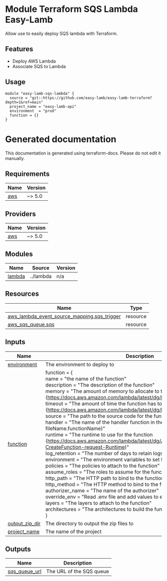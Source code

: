 <!-- BEGIN_TF_DOCS -->
# Module Terraform SQS Lambda Easy-Lamb

Allow use to easily deploy SQS lambda with Terraform.

## Features

- Deploy AWS Lambda
- Associate SQS to Lambda

## Usage

```hcl
module "easy-lamb-sqs-lambda" {
  source = "git::https://github.com/easy-lamb/easy-lamb-terraform?depth=1&ref=main"
  project_name = "easy-lamb-api"
  environment  = "prod"
  function = {}
}

```

# Generated documentation

This documentation is generated using terraform-docs. Please do not edit it manually.

## Requirements

| Name | Version |
|------|---------|
| <a name="requirement_aws"></a> [aws](#requirement\_aws) | ~> 5.0 |

## Providers

| Name | Version |
|------|---------|
| <a name="provider_aws"></a> [aws](#provider\_aws) | ~> 5.0 |

## Modules

| Name | Source | Version |
|------|--------|---------|
| <a name="module_lambda"></a> [lambda](#module\_lambda) | ../lambda | n/a |

## Resources

| Name | Type |
|------|------|
| [aws_lambda_event_source_mapping.sqs_trigger](https://registry.terraform.io/providers/hashicorp/aws/latest/docs/resources/lambda_event_source_mapping) | resource |
| [aws_sqs_queue.sqs](https://registry.terraform.io/providers/hashicorp/aws/latest/docs/resources/sqs_queue) | resource |

## Inputs

| Name | Description | Type | Default | Required |
|------|-------------|------|---------|:--------:|
| <a name="input_environment"></a> [environment](#input\_environment) | The environment to deploy to | `string` | n/a | yes |
| <a name="input_function"></a> [function](#input\_function) | function = {<br/>    name = "the name of the function"<br/>    description = "The description of the function"<br/>    memory = "The amount of memory to allocate to the function (https://docs.aws.amazon.com/lambda/latest/dg/limits.html)"<br/>    timeout = "The amount of time the function has to run (https://docs.aws.amazon.com/lambda/latest/dg/limits.html)<br/>    source = "The path to the source code for the function (ex: dist/hello)"<br/>    handler = "The name of the handler function in the source code (ex: fileName.functionName)"<br/>    runtime = "The runtime to use for the function (https://docs.aws.amazon.com/lambda/latest/dg/API_CreateFunction.html#SSS-CreateFunction-request-Runtime)"<br/>    log\_retention = "The number of days to retain logs for"<br/>    environment = "The environment variables to set for the function"<br/>    policies = "The policies to attach to the function"<br/>    assume\_roles = "The roles to assume for the function"<br/>    http\_path = "The HTTP path to bind to the function (ex: /hello)"<br/>    http\_method = "The HTTP method to bind to the function (ex: GET)"<br/>    authorizer\_name = "The name of the authorizer"<br/>    override\_env = "Read .env file and add values to environment"<br/>    layers = "The layers to attach to the function"<br/>    architectures = "The architectures to build the function for"<br/>  } | <pre>object({<br/>    name          = string<br/>    memory        = number<br/>    timeout       = number<br/>    source        = string<br/>    handler       = string<br/>    runtime       = string<br/>    tracing       = optional(bool, true)<br/>    description   = optional(string)<br/>    log_retention = optional(number, 3)<br/>    environment   = optional(map(string), {})<br/>    policies      = optional(map(string), {})<br/>    assume_roles  = optional(list(string), [])<br/>    override_env  = optional(bool, false)<br/>    layers        = optional(list(string), [])<br/>    architectures = optional(list(string), ["x86_64"])<br/>  })</pre> | n/a | yes |
| <a name="input_output_zip_dir"></a> [output\_zip\_dir](#input\_output\_zip\_dir) | The directory to output the zip files to | `string` | `"dist"` | no |
| <a name="input_project_name"></a> [project\_name](#input\_project\_name) | The name of the project | `string` | n/a | yes |

## Outputs

| Name | Description |
|------|-------------|
| <a name="output_sqs_queue_url"></a> [sqs\_queue\_url](#output\_sqs\_queue\_url) | The URL of the SQS queue |
<!-- END_TF_DOCS -->